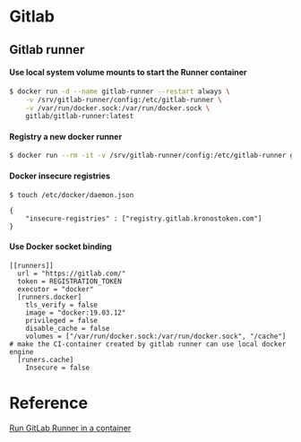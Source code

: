 # Gitlab 
## Gitlab runner

#### Use local system volume mounts to start the Runner container
```sh
$ docker run -d --name gitlab-runner --restart always \
    -v /srv/gitlab-runner/config:/etc/gitlab-runner \
    -v /var/run/docker.sock:/var/run/docker.sock \
    gitlab/gitlab-runner:latest
```
#### Registry a new docker runner
```sh
$ docker run --rm -it -v /srv/gitlab-runner/config:/etc/gitlab-runner gitlab/gitlab-runner register
```

#### Docker insecure registries
```sh
$ touch /etc/docker/daemon.json 
```

    {
        "insecure-registries" : ["registry.gitlab.kronostoken.com"]
    }

#### Use Docker socket binding

    [[runners]]
      url = "https://gitlab.com/"
      token = REGISTRATION_TOKEN
      executor = "docker"
      [runners.docker]
        tls_verify = false
        image = "docker:19.03.12"
        privileged = false
        disable_cache = false
        volumes = ["/var/run/docker.sock:/var/run/docker.sock", "/cache"]   # make the CI-container created by gitlab runner can use local docker engine
      [runers.cache]
        Insecure = false

# Reference
[Run GitLab Runner in a container][GR]

[GR]: <https://docs.gitlab.com/runner/install/docker.html>

